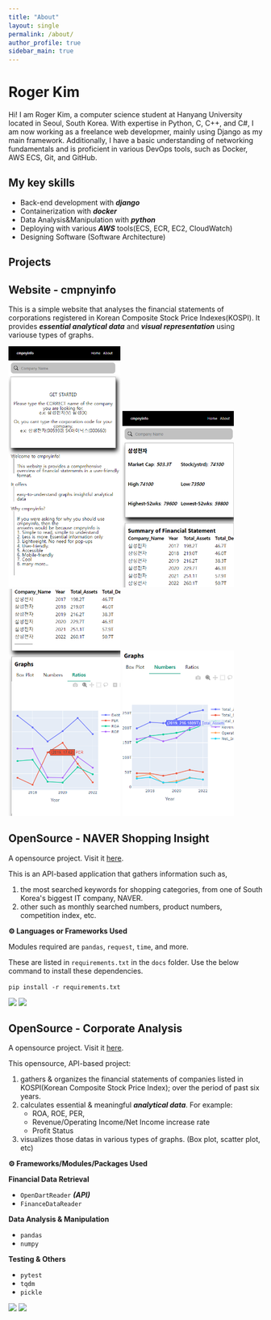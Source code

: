 ```yaml
---
title: "About"
layout: single
permalink: /about/
author_profile: true
sidebar_main: true
---
```

# Roger Kim

Hi! I am Roger Kim, a computer science student at Hanyang University located in Seoul, South Korea. With expertise in Python, C, C++, and C#, I am now working as a freelance web developmer, mainly using Django as my main framework. Additionally, I have a basic understanding of networking fundamentals and is proficient in various DevOps tools, such as Docker, AWS ECS, Git, and GitHub.

## My key skills
- Back-end development with ***django***
- Containerization with ***docker***
- Data Analysis&Manipulation with ***python***
- Deploying with various ***AWS*** tools(ECS, ECR, EC2, CloudWatch)
- Designing Software (Software Architecture)

## Projects
## Website - cmpnyinfo

This is a simple website that analyses the financial statements of corporations registered in Korean Composite Stock Price Indexes(KOSPI). It provides ***essential analytical data*** and ***visual representation*** using variouse types of graphs.

<p float="left">
  <img src="/assets/img/cmpnyinfo_final_home_page.png" width="44%" />
  <img src="/assets/img/cmpnyinfo_final_cmpny_page.png" width="44%" /> 
  <img src="/assets/img/cmpnyinfo_final_graph2.png" width="44%" /> 
  <img src="/assets/img/cmpnyinfo_final_graph.png" width="44%" /> 
</p>

## OpenSource - NAVER Shopping Insight

A opensource project. Visit it [here](https://github.com/RogerKimJazzLover/NAVER_shopping_insight). 

This is an API-based application that gathers information such as, 
1. the most searched keywords for shopping categories, from one of South Korea's biggest IT company, NAVER.
2. other such as monthly searched numbers, product numbers, competition index, etc.

**⚙️ Languages or Frameworks Used**

Modules required are `pandas`, `request`, `time`, and more.

These are listed in `requirements.txt` in the `docs` folder. Use the below command to install these dependencies.

```pip install -r requirements.txt```

<p float="left">
  <img src="/assets/img/naver1.png" width="95%" />
  <img src="/assets/img/naver2.png" width="95%" />
</p>

## OpenSource - Corporate Analysis

A opensource project. Visit it [here](https://github.com/RogerKimJazzLover/PYTHON-Corporate-Data-Analysis).

This opensource, API-based project:
1. gathers & organizes the financial statements of companies listed in KOSPI(Korean Composite Stock Price Index); over the period of past six years.
2. calculates essential & meaningful ***analytical data***. For example:
    - ROA, ROE, PER, 
    - Revenue/Operating Income/Net Income increase rate
    - Profit Status
3. visualizes those datas in various types of graphs. (Box plot, scatter plot, etc)

**⚙️ Frameworks/Modules/Packages Used**

**Financial Data Retrieval**
- `OpenDartReader` ***(API)***
- `FinanceDataReader`

**Data Analysis & Manipulation**
- `pandas`
- `numpy`

**Testing & Others**
- `pytest`
- `tqdm`
- `pickle`

<p float="left">
  <img src="/assets/img/corporate_analysis1.png" width="95%" />
  <img src="/assets/img/corporate_analysis2.png" width="95%" />
</p>